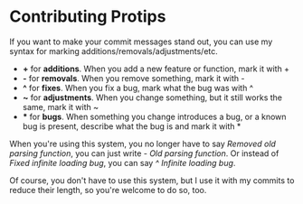 # Contributing Protips
If you want to make your commit messages stand out, you can use my syntax for marking additions/removals/adjustments/etc.
- **+** for **additions**. When you add a new feature or function, mark it with +
- **-** for **removals**. When you remove something, mark it with -
- **^** for **fixes**. When you fix a bug, mark what the bug was with ^
- **~** for **adjustments**. When you change something, but it still works the same, mark it with ~
- **\*** for **bugs**. When something you change introduces a bug, or a known bug is present, describe what the bug is and mark it with *

When you're using this system, you no longer have to say *Removed old parsing function*, you can just write *- Old parsing function*. Or instead of *Fixed infinite loading bug*, you can say *^ Infinite loading bug*.

Of course, you don't have to use this system, but I use it with my commits to reduce their length, so you're welcome to do so, too.
